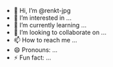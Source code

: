 - 👋 Hi, I’m @renkt-jpg
- 👀 I’m interested in ...
- 🌱 I’m currently learning ...
- 💞️ I’m looking to collaborate on ...
- 📫 How to reach me ...
- 😄 Pronouns: ...
- ⚡ Fun fact: ...

<!---
renkt-jpg/renkt-jpg is a ✨ special ✨ repository because its `README.md` (this file) appears on your GitHub profile.
You can click the Preview link to take a look at your changes.
--->
